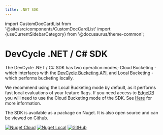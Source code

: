 ```yaml
---
title: .NET SDK
---
```


import CustomDocCardList from '@site/src/components/CustomDocCardList'
import {useCurrentSidebarCategory} from '@docusaurus/theme-common';

# DevCycle .NET / C# SDK

The DevCycle .NET / C# SDK has two operation modes; Cloud Bucketing - which interfaces with the [DevCycle Bucketing API](/bucketing-api/#tag/devcycle), 
and Local Bucketing - which performs bucketing locally.

We recommend using the Local Bucketing mode by default, as it performs fast local evaluations of your feature flags.
If you need access to [EdgeDB](https://docs.devcycle.com/essentials/targeting/edgedb) you will need to use the Cloud Bucketing mode of the SDK. 
See [Here](/sdk/#difference-between-local-and-cloud-bucketing) for more information. 

<CustomDocCardList items={useCurrentSidebarCategory().items} columnWidth={6} />

The SDK is available as a package on Nuget. It is also open source and can be viewed on Github.

[![Nuget Cloud](https://badgen.net/nuget/v/DevCycle.SDK.Server.Cloud)](https://www.nuget.org/packages/DevCycle.SDK.Server.Cloud/)
[![Nuget Local](https://badgen.net/nuget/v/DevCycle.SDK.Server.Cloud)](https://www.nuget.org/packages/DevCycle.SDK.Server.Local/)
[![GitHub](https://img.shields.io/github/stars/devcyclehq/dotnet-server-sdk.svg?style=social&label=Star&maxAge=2592000)](https://github.com/DevCycleHQ/dotnet-server-sdk)


